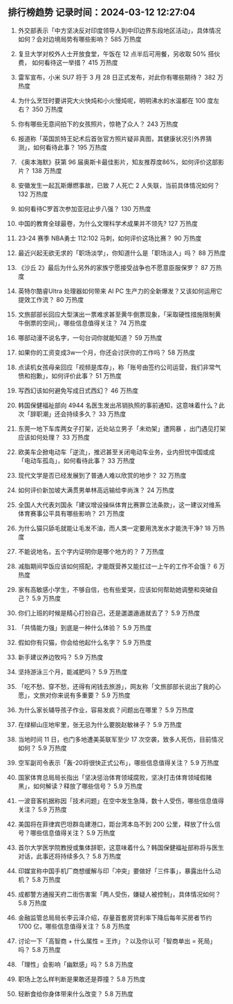 
## 排行榜趋势 记录时间：2024-03-12 12:27:04
  
  1. 外交部表示「中方坚决反对印度领导人到中印边界东段地区活动」，具体情况如何？会对边境局势有哪些影响？ 585 万热度
    
  2. 复旦大学对校外人士开放食堂，午饭在 12 点半后可用餐，另收取 50% 搭伙费， 如何看待这一举措？ 415 万热度
    
  3. 雷军宣布，小米 SU7 将于 3 月 28 日正式发布，对此你有哪些期待？ 382 万热度
    
  4. 为什么烹饪时要讲究大火快炖和小火慢炖呢，明明沸水的水温都在 100 度左右？ 350 万热度
    
  5. 你有哪些无意间拍下的女孩照片，惊艳了众人？ 243 万热度
    
  6. 报道称「英国凯特王妃术后首张官方照片疑非真图，其健康状况引外界猜测」，如何看待此事？ 195 万热度
    
  7. 《奥本海默》获第 96 届奥斯卡最佳影片，知友推荐度86%，如何评价这部影片？ 138 万热度
    
  8. 安徽发生一起瓦斯爆燃事故，已致 7 人死亡 2 人失联，当前具体情况如何？ 132 万热度
    
  9. 如何看待C罗首次参加亚冠止步八强？ 130 万热度
    
  10. 中国的教育全球最卷，为什么文理科学术成果并不领先? 127 万热度
    
  11. 23-24 赛季 NBA勇士 112:102 马刺，如何评价这场比赛？ 90 万热度
    
  12. 最近兴起无欲无求的「职场淡学」，你知道什么是「职场淡人」吗？ 88 万热度
    
  13. 《沙丘 2》最后为什么另外的家族宁愿接受战争也不愿意臣服保罗？ 87 万热度
    
  14. 英特尔酷睿Ultra 处理器如何带来 AI PC 生产力的全新爆发？又该如何运用它提效工作流？ 80 万热度
    
  15. 文旅部部长回应大型演出一票难求甚至黄牛倒票现象，「采取硬性措施限制黄牛倒票的空间」，哪些信息值得关注？ 74 万热度
    
  16. 哪部动漫不说名字，一句台词你就能知道？ 59 万热度
    
  17. 如果你的工资变成3w一个月，你还会讨厌你的工作吗？ 58 万热度
    
  18. 点读机女孩母亲回应「视频是库存」，称「账号由签约公司运营，我们非常气愤和抱歉」，如何评价此事？ 51 万热度
    
  19. 写西幻该如何避免写成日式西幻？ 46 万热度
    
  20. 韩国保健福祉部向 4944 名医生发出吊销执照的事前通知，这意味着什么？此次「辞职潮」还会持续多久？ 33 万热度
    
  21. 东莞一地下车库两女子打架，近处站立男子「未劝架」遭网暴 ，出门遇见打架应该如何处理？ 33 万热度
    
  22. 欧美车企掀电动车「逆流」，推迟甚至关闭电动车业务，业内担忧中国或成「电动车孤岛」，如何看待此事？ 33 万热度
    
  23. 现代文学是否已经发展到了普通人难以欣赏的地步？ 32 万热度
    
  24. 如何评价新加坡大满贯男单林高远输给李尚洙？ 24 万热度
    
  25. 全国人大代表刘国永「建议增设操纵体育比赛罪立法条款」，这一建议对维系体育赛事公平具有哪些影响？ 21 万热度
    
  26. 为什么猫只舔毛就能让毛发不油，而人类一定要用洗发水才能洗干净? 18 万热度
    
  27. 不能说地名，五个字内证明你是哪个地方的？ 7 万热度
    
  28. 减脂期间早饭应该如何搭配，才能既营养又能扛过一上午的工作不会饿？ 6 万热度
    
  29. 家有高敏感小学生，不够自信，也有些爱哭，应该如何帮助她调整和突破自己？ 5.9 万热度
    
  30. 你们上班的时候是精心打扮自己，还是邋邋遢遢就去了？ 5.9 万热度
    
  31. 「共情能力强」到底是一种什么体验？ 5.9 万热度
    
  32. 假如你有只猫，你会给他起什么名字？ 5.9 万热度
    
  33. 新手建议养边牧吗？ 5.9 万热度
    
  34. 坚持游泳三个月，能减肥吗？ 5.9 万热度
    
  35. 「吃不愁、穿不愁，还得有闲钱去旅游」，网友称「文旅部部长说出了我的心愿」，文旅对你来说有多重要？ 5.9 万热度
    
  36. 为什么家长辅导孩子作业，容易发疯？问题出在哪里？ 5.9 万热度
    
  37. 在绿柳山庄地牢里，张无忌为什么要脱赵敏袜子？ 5.9 万热度
    
  38. 当地时间 11 日，也门多地遭美英联军至少 17 次空袭，致多人死伤，目前情况如何？ 5.9 万热度
    
  39. 空军副司令表示「轰-20将很快正式公布」，哪些信息值得关注？ 5.9 万热度
    
  40. 国家体育总局局长指出「坚决惩治体育领域腐败，坚决打击体育领域假赌黑」，如何解读？释放了哪些信号？ 5.9 万热度
    
  41. 一波音客机据称因「技术问题」在空中发生急降，数十人受伤，哪些信息值得关注？ 5.9 万热度
    
  42. 美国将在菲律宾巴坦群岛建港口，距台湾本岛不到 200 公里，释放了什么信号？哪些信息值得关注？ 5.9 万热度
    
  43. 首尔大学医学院教授或集体辞职，这意味着什么？韩国保健福祉部称将与医生对话，此事还将持续多久？ 5.8 万热度
    
  44. 印媒宣称中国手机厂商想缓解与印「冲突」要做好「三件事」，暴露出什么动机？ 5.8 万热度
    
  45. 成都警方通报天府二街伤害案「两人受伤，嫌疑人被控制」，具体情况如何？ 5.8 万热度
    
  46. 金融监管总局局长李云泽介绍，存量首套房贷利率下降后每年买房者节约 1700 亿，哪些信息值得关注？ 5.8 万热度
    
  47. 讨论一下「高智商 + 什么属性 = 王炸」？以及你认可「智商单出 = 死局」吗？ 5.8 万热度
    
  48. 「理性」会影响「幽默感」吗？ 5.8 万热度
    
  49. 职场上怎么样判断是果敢还是莽撞？ 5.8 万热度
    
  50. 轻断食给你身体带来什么改变？ 5.8 万热度
    